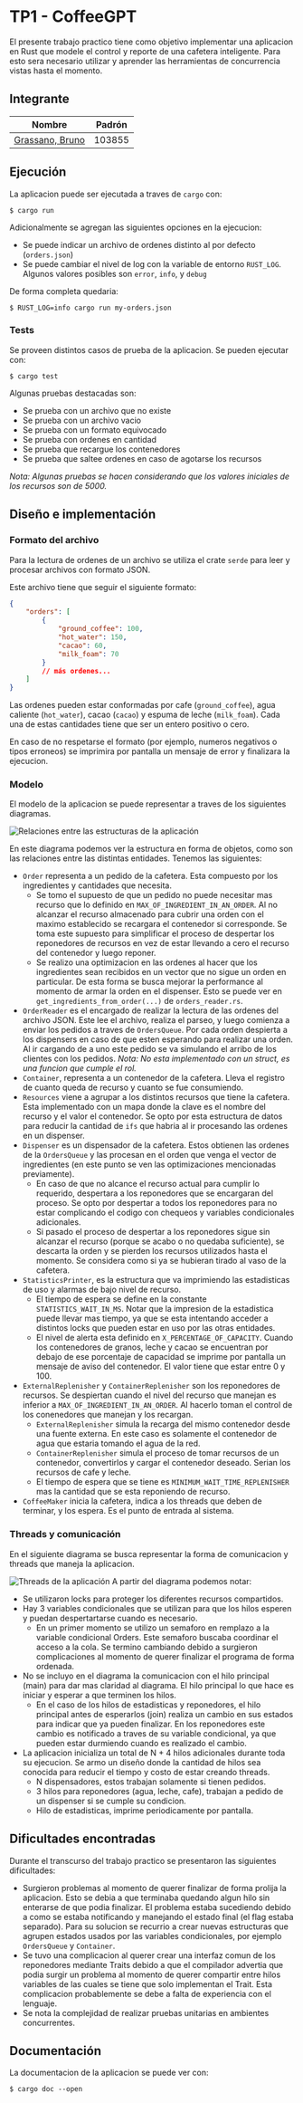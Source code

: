 # TP1 - CoffeeGPT

El presente trabajo practico tiene como objetivo implementar una aplicacion en Rust que modele el control y reporte de una cafetera inteligente. Para esto sera necesario utilizar y aprender las herramientas de concurrencia vistas hasta el momento.

## Integrante

| Nombre                                                        | Padrón |
| ------------------------------------------------------------- | ------ |
| [Grassano, Bruno](https://github.com/brunograssano)           | 103855 |

## Ejecución

La aplicacion puede ser ejecutada a traves de `cargo` con:

```
$ cargo run
```

Adicionalmente se agregan las siguientes opciones en la ejecucion:
* Se puede indicar un archivo de ordenes distinto al por defecto (`orders.json`)
* Se puede cambiar el nivel de log con la variable de entorno `RUST_LOG`. Algunos valores posibles son `error`, `info`, y `debug`

De forma completa quedaria:
```
$ RUST_LOG=info cargo run my-orders.json
```

### Tests

Se proveen distintos casos de prueba de la aplicacion. Se pueden ejecutar con:
```
$ cargo test
```

Algunas pruebas destacadas son:
* Se prueba con un archivo que no existe
* Se prueba con un archivo vacio
* Se prueba con un formato equivocado
* Se prueba con ordenes en cantidad
* Se prueba que recargue los contenedores
* Se prueba que saltee ordenes en caso de agotarse los recursos

*Nota: Algunas pruebas se hacen considerando que los valores iniciales de los recursos son de 5000.*

## Diseño e implementación

### Formato del archivo
Para la lectura de ordenes de un archivo se utiliza el crate `serde` para leer y procesar archivos con formato JSON.

Este archivo tiene que seguir el siguiente formato:
```json
{
    "orders": [
        {
            "ground_coffee": 100,
            "hot_water": 150,
            "cacao": 60,
            "milk_foam": 70
        }
        // más ordenes...
    ]
}
```

Las ordenes pueden estar conformadas por cafe (`ground_coffee`), agua caliente (`hot_water`), cacao (`cacao`) y espuma de leche (`milk_foam`). Cada una de estas cantidades tiene que ser un entero positivo o cero.

En caso de no respetarse el formato (por ejemplo, numeros negativos o tipos erroneos) se imprimira por pantalla un mensaje de error y finalizara la ejecucion.

### Modelo

El modelo de la aplicacion se puede representar a traves de los siguientes diagramas.

![Relaciones entre las estructuras de la aplicación](docs/relationships.jpg)

En este diagrama podemos ver la estructura en forma de objetos, como son las relaciones entre las distintas entidades. Tenemos las siguientes:
* `Order` representa a un pedido de la cafetera. Esta compuesto por los ingredientes y cantidades que necesita. 
    * Se tomo el supuesto de que un pedido no puede necesitar mas recurso que lo definido en `MAX_OF_INGREDIENT_IN_AN_ORDER`. Al no alcanzar el recurso almacenado para cubrir una orden con el maximo establecido se recargara el contenedor si corresponde. Se toma este supuesto para simplificar el proceso de despertar los reponedores de recursos en vez de estar llevando a cero el recurso del contenedor y luego reponer. 
    * Se realizo una optimizacion en las ordenes al hacer que los ingredientes sean recibidos en un vector que no sigue un orden en particular. De esta forma se busca mejorar la performance al momento de armar la orden en el dispenser. Esto se puede ver en `get_ingredients_from_order(...)` de `orders_reader.rs`.
* `OrderReader` es el encargado de realizar la lectura de las ordenes del archivo JSON. Este lee el archivo, realiza el parseo, y luego comienza a enviar los pedidos a traves de `OrdersQueue`. Por cada orden despierta a los dispensers en caso de que esten esperando para realizar una orden. Al ir cargando de a uno este pedido se va simulando el arribo de los clientes con los pedidos. *Nota: No esta implementado con un struct, es una funcion que cumple el rol.*
* `Container`, representa a un contenedor de la cafetera. Lleva el registro de cuanto queda de recurso y cuanto se fue consumiendo.
* `Resources` viene a agrupar a los distintos recursos que tiene la cafetera. Esta implementado con un mapa donde la clave es el nombre del recurso y el valor el contenedor. Se opto por esta estructura de datos para reducir la cantidad de `ifs` que habria al ir procesando las ordenes en un dispenser.
* `Dispenser` es un dispensador de la cafetera. Estos obtienen las ordenes de la `OrdersQueue` y las procesan en el orden que venga el vector de ingredientes (en este punto se ven las optimizaciones mencionadas previamente).
    * En caso de que no alcance el recurso actual para cumplir lo requerido, despertara a los reponedores que se encargaran del proceso. Se opto por despertar a todos los reponedores para no estar complicando el codigo con chequeos y variables condicionales adicionales.
    * Si pasado el proceso de despertar a los reponedores sigue sin alcanzar el recurso (porque se acabo o no quedaba suficiente), se descarta la orden y se pierden los recursos utilizados hasta el momento. Se considera como si ya se hubieran tirado al vaso de la cafetera.
* `StatisticsPrinter`, es la estructura que va imprimiendo las estadisticas de uso y alarmas de bajo nivel de recurso.
    * El tiempo de espera se define en la constante `STATISTICS_WAIT_IN_MS`. Notar que la impresion de la estadistica puede llevar mas tiempo, ya que se esta intentando acceder a distintos locks que pueden estar en uso por las otras entidades.
    * El nivel de alerta esta definido en `X_PERCENTAGE_OF_CAPACITY`. Cuando los contenedores de granos, leche y cacao se encuentran por debajo de ese porcentaje de capacidad se imprime por pantalla un mensaje de aviso del contenedor. El valor tiene que estar entre 0 y 100. 
* `ExternalReplenisher` y `ContainerReplenisher` son los reponedores de recursos. Se despiertan cuando el nivel del recurso que manejan es inferior a `MAX_OF_INGREDIENT_IN_AN_ORDER`. Al hacerlo toman el control de los conenedores que manejan y los recargan.
    *  `ExternalReplenisher` simula la recarga del mismo contenedor desde una fuente externa. En este caso es solamente el contenedor de agua que estaria tomando el agua de la red.
    * `ContainerReplenisher` simula el proceso de tomar recursos de un contenedor, convertirlos y cargar el contenedor deseado. Serian los recursos de cafe y leche.
    * El tiempo de espera que se tiene es `MINIMUM_WAIT_TIME_REPLENISHER` mas la cantidad que se esta reponiendo de recurso.
* `CoffeeMaker` inicia la cafetera, indica a los threads que deben de terminar, y los espera. Es el punto de entrada al sistema.  

### Threads y comunicación

En el siguiente diagrama se busca representar la forma de comunicacion y threads que maneja la aplicacion.

![Threads de la aplicación](docs/threads.jpg)
A partir del diagrama podemos notar:
* Se utilizaron locks para proteger los diferentes recursos compartidos.
* Hay 3 variables condicionales que se utilizan para que los hilos esperen y puedan despertartarse cuando es necesario.
    * En un primer momento se utilizo un semaforo en remplazo a la variable condicional Orders. Este semaforo buscaba coordinar el acceso a la cola. Se termino cambiando debido a surgieron complicaciones al momento de querer finalizar el programa de forma ordenada.
* No se incluyo en el diagrama la comunicacion con el hilo principal (main) para dar mas claridad al diagrama. El hilo principal lo que hace es iniciar y esperar a que terminen los hilos.
    * En el caso de los hilos de estadisticas y reponedores, el hilo principal antes de esperarlos (join) realiza un cambio en sus estados para indicar que ya pueden finalizar. En los reponedores este cambio es notificado a traves de su variable condicional, ya que pueden estar durmiendo cuando es realizado el cambio.
* La aplicacion inicializa un total de N + 4 hilos adicionales durante toda su ejecucion. Se armo un diseño donde la cantidad de hilos sea conocida para reducir el tiempo y costo de estar creando threads.
    * N dispensadores, estos trabajan solamente si tienen pedidos.
    * 3 hilos para reponedores (agua, leche, cafe), trabajan a pedido de un dispenser si se cumple su condicion.
    * Hilo de estadisticas, imprime periodicamente por pantalla.

## Dificultades encontradas
Durante el transcurso del trabajo practico se presentaron las siguientes dificultades:
* Surgieron problemas al momento de querer finalizar de forma prolija la aplicacion. Esto se debia a que terminaba quedando algun hilo sin enterarse de que podia finalizar. El problema estaba sucediendo debido a como se estaba notificando y manejando el estado final (el flag estaba separado). Para su solucion se recurrio a crear nuevas estructuras que agrupen estados usados por las variables condicionales, por ejemplo `OrdersQueue` y `Container`.
* Se tuvo una complicacion al querer crear una interfaz comun de los reponedores mediante Traits debido a que el compilador advertia que podia surgir un problema al momento de querer compartir entre hilos variables de las cuales se tiene que solo implementan el Trait. Esta complicacion probablemente se debe a falta de experiencia con el lenguaje.
* Se nota la complejidad de realizar pruebas unitarias en ambientes concurrentes.


## Documentación
La documentacion de la aplicacion se puede ver con:
```
$ cargo doc --open
```
